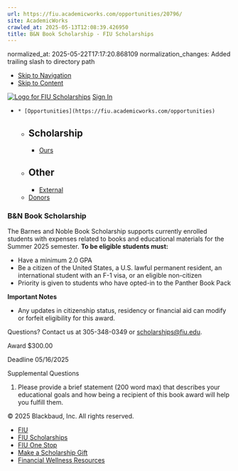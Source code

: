 ```yaml
---
url: https://fiu.academicworks.com/opportunities/20796/
site: AcademicWorks
crawled_at: 2025-05-13T12:08:39.426950
title: B&N Book Scholarship - FIU Scholarships
---
```

normalized_at: 2025-05-22T17:17:20.868109
normalization_changes: Added trailing slash to directory path

  * [Skip to Navigation](https://fiu.academicworks.com/opportunities/20796#navigation)
  * [Skip to Content](https://fiu.academicworks.com/opportunities/20796#main)

[![Logo for FIU Scholarships](https://s3.amazonaws.com/static.academicworks.com/clients/fiu/assets/images/logo.png)](http://fiu.academicworks.com) [Sign In](https://fiu.academicworks.com/users/sign_in)
  *     * [Opportunities](https://fiu.academicworks.com/opportunities)
      * ## Scholarship
        * [Ours](https://fiu.academicworks.com/opportunities)
      * ## Other
        * [External](https://fiu.academicworks.com/opportunities/external)
    * [Donors](https://fiu.academicworks.com/donors)


### B&N Book Scholarship
The Barnes and Noble Book Scholarship supports currently enrolled students with expenses related to books and educational materials for the Summer 2025 semester.
**To be eligible students must:**
  * Have a minimum 2.0 GPA
  * Be a citizen of the United States, a U.S. lawful permanent resident, an international student with an F-1 visa, or an eligible non-citizen
  * Priority is given to students who have opted-in to the Panther Book Pack


**Important Notes**
  * Any updates in citizenship status, residency or financial aid can modify or forfeit eligibility for this award.


Questions? Contact us at 305-348-0349 or scholarships@fiu.edu. 

Award
    $300.00 

Deadline
    05/16/2025 

Supplemental Questions
    
  1. Please provide a brief statement (200 word max) that describes your educational goals and how being a recipient of this book award will help you fulfill them. 


© 2025 Blackbaud, Inc. All rights reserved. 
  * [FIU ](http://fiu.edu/)
  * [FIU Scholarships](http://scholarships.fiu.edu)
  * [FIU One Stop](http://onestop.fiu.edu)
  * [Make a Scholarship Gift](https://give.fiu.edu/give-now/)
  * [Financial Wellness Resources](https://go.fiu.edu/iGrad)


